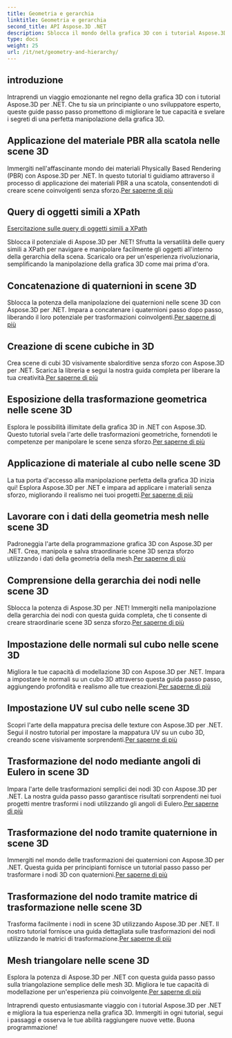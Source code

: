 ```yaml
---
title: Geometria e gerarchia
linktitle: Geometria e gerarchia
second_title: API Aspose.3D .NET
description: Sblocca il mondo della grafica 3D con i tutorial Aspose.3D per .NET. Dall'applicazione dei materiali PBR alle trasformazioni geometriche, padroneggia ogni aspetto senza sforzo.
type: docs
weight: 25
url: /it/net/geometry-and-hierarchy/
---
```

## introduzione

Intraprendi un viaggio emozionante nel regno della grafica 3D con i tutorial Aspose.3D per .NET. Che tu sia un principiante o uno sviluppatore esperto, queste guide passo passo promettono di migliorare le tue capacità e svelare i segreti di una perfetta manipolazione della grafica 3D.

## Applicazione del materiale PBR alla scatola nelle scene 3D

 Immergiti nell'affascinante mondo dei materiali Physically Based Rendering (PBR) con Aspose.3D per .NET. In questo tutorial ti guidiamo attraverso il processo di applicazione dei materiali PBR a una scatola, consentendoti di creare scene coinvolgenti senza sforzo.[Per saperne di più](./apply-pbr-material-to-box/)


## Query di oggetti simili a XPath

[Esercitazione sulle query di oggetti simili a XPath](./xpath-like-object-queries/)

Sblocca il potenziale di Aspose.3D per .NET! Sfrutta la versatilità delle query simili a XPath per navigare e manipolare facilmente gli oggetti all'interno della gerarchia della scena. Scaricalo ora per un'esperienza rivoluzionaria, semplificando la manipolazione della grafica 3D come mai prima d'ora.


## Concatenazione di quaternioni in scene 3D

 Sblocca la potenza della manipolazione dei quaternioni nelle scene 3D con Aspose.3D per .NET. Impara a concatenare i quaternioni passo dopo passo, liberando il loro potenziale per trasformazioni coinvolgenti.[Per saperne di più](./concatenate-quaternions/)

## Creazione di scene cubiche in 3D

Crea scene di cubi 3D visivamente sbalorditive senza sforzo con Aspose.3D per .NET. Scarica la libreria e segui la nostra guida completa per liberare la tua creatività.[Per saperne di più](./create-cube-scenes/)

## Esposizione della trasformazione geometrica nelle scene 3D

 Esplora le possibilità illimitate della grafica 3D in .NET con Aspose.3D. Questo tutorial svela l'arte delle trasformazioni geometriche, fornendoti le competenze per manipolare le scene senza sforzo.[Per saperne di più](./expose-geometric-transformation)

## Applicazione di materiale al cubo nelle scene 3D

 La tua porta d'accesso alla manipolazione perfetta della grafica 3D inizia qui! Esplora Aspose.3D per .NET e impara ad applicare i materiali senza sforzo, migliorando il realismo nei tuoi progetti.[Per saperne di più](./material-to-cube/)

## Lavorare con i dati della geometria mesh nelle scene 3D

 Padroneggia l'arte della programmazione grafica 3D con Aspose.3D per .NET. Crea, manipola e salva straordinarie scene 3D senza sforzo utilizzando i dati della geometria della mesh.[Per saperne di più](./mesh-geometry-data/)

## Comprensione della gerarchia dei nodi nelle scene 3D

Sblocca la potenza di Aspose.3D per .NET! Immergiti nella manipolazione della gerarchia dei nodi con questa guida completa, che ti consente di creare straordinarie scene 3D senza sforzo.[Per saperne di più](./node-hierarchy/)

## Impostazione delle normali sul cubo nelle scene 3D

 Migliora le tue capacità di modellazione 3D con Aspose.3D per .NET. Impara a impostare le normali su un cubo 3D attraverso questa guida passo passo, aggiungendo profondità e realismo alle tue creazioni.[Per saperne di più](./setup-normals-cube/)

## Impostazione UV sul cubo nelle scene 3D

 Scopri l'arte della mappatura precisa delle texture con Aspose.3D per .NET. Segui il nostro tutorial per impostare la mappatura UV su un cubo 3D, creando scene visivamente sorprendenti.[Per saperne di più](./setup-uv-cube/)

## Trasformazione del nodo mediante angoli di Eulero in scene 3D

 Impara l'arte delle trasformazioni semplici dei nodi 3D con Aspose.3D per .NET. La nostra guida passo passo garantisce risultati sorprendenti nei tuoi progetti mentre trasformi i nodi utilizzando gli angoli di Eulero.[Per saperne di più](./transformation-node-euler-angles/)

## Trasformazione del nodo tramite quaternione in scene 3D

Immergiti nel mondo delle trasformazioni dei quaternioni con Aspose.3D per .NET. Questa guida per principianti fornisce un tutorial passo passo per trasformare i nodi 3D con quaternioni.[Per saperne di più](./transformation-node-quaternion/)

## Trasformazione del nodo tramite matrice di trasformazione nelle scene 3D

 Trasforma facilmente i nodi in scene 3D utilizzando Aspose.3D per .NET. Il nostro tutorial fornisce una guida dettagliata sulle trasformazioni dei nodi utilizzando le matrici di trasformazione.[Per saperne di più](./transformation-node-matrix/)

## Mesh triangolare nelle scene 3D

 Esplora la potenza di Aspose.3D per .NET con questa guida passo passo sulla triangolazione semplice delle mesh 3D. Migliora le tue capacità di modellazione per un'esperienza più coinvolgente.[Per saperne di più](./triangulate-mesh/)

Intraprendi questo entusiasmante viaggio con i tutorial Aspose.3D per .NET e migliora la tua esperienza nella grafica 3D. Immergiti in ogni tutorial, segui i passaggi e osserva le tue abilità raggiungere nuove vette. Buona programmazione!